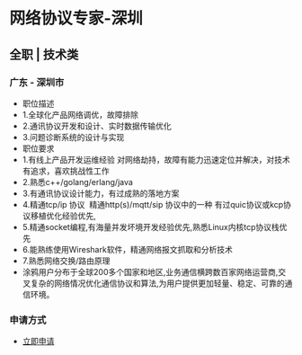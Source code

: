 
# 网络协议专家-深圳
## 全职  |  技术类
### 广东 - 深圳市

- 职位描述
- 1.全球化产品网络调优，故障排除
- 2.通讯协议开发和设计、实时数据传输优化&nbsp;
- 3.问题诊断系统的设计与实现&nbsp;
- 职位要求
- 1.有线上产品开发运维经验 对网络劫持，故障有能力迅速定位并解决，对技术有追求，喜欢挑战性工作&nbsp;
- 2.熟悉c++/golang/erlang/java
- 3.有通讯协议设计能力，有过成熟的落地方案
- 4.精通tcp/ip 协议&nbsp;&nbsp;精通http(s)/mqtt/sip 协议中的一种&nbsp;有过quic协议或kcp协议移植优化经验优先,
- 5.精通socket编程,有海量并发坏境开发经验优先,熟悉Linux内核tcp协议栈优先
- 6.能熟练使用Wireshark软件，精通网络报文抓取和分析技术
- 7.熟悉网络交换/路由原理
- 涂鸦用户分布于全球200多个国家和地区,业务通信横跨数百家网络运营商,交叉复杂的网络情况优化通信协议和算法,为用户提供更加轻量、稳定、可靠的通信环境。
### 申请方式
- <a href="mailto:hr@tuya.com?subject=求职简历-网络协议专家-深圳-来自GitHub">立即申请</a>